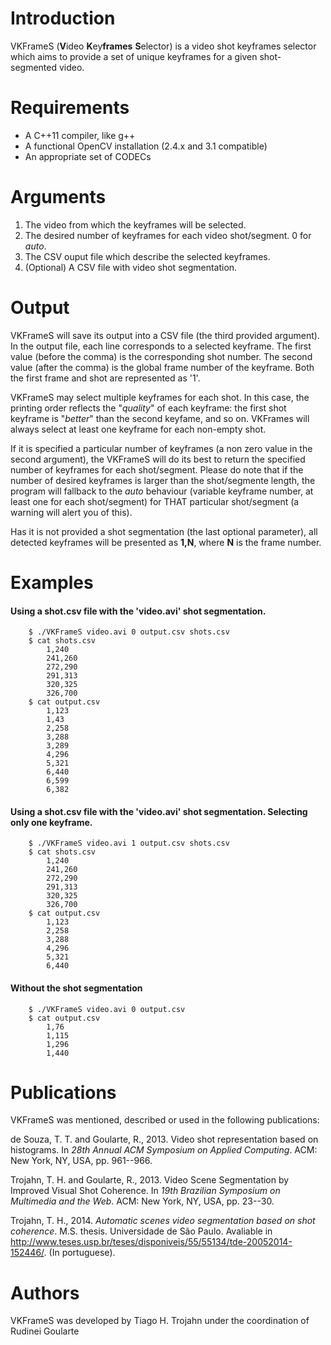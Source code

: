 # Introduction
VKFrameS (**V**ideo **K**ey**frames** **S**elector) is a video shot keyframes selector which aims to provide a set of unique keyframes for a given shot-segmented video. 

# Requirements
*   A C++11 compiler, like g++
*   A functional OpenCV installation (2.4.x and 3.1 compatible)
*   An appropriate set of CODECs

# Arguments
1.  The video from which the keyframes will be selected.
2.	The desired number of keyframes for each video shot/segment. 0 for *auto*.
3.  The CSV ouput file which describe the selected keyframes.
4.  (Optional) A CSV file with video shot segmentation.

# Output
VKFrameS will save its output into a CSV file (the third provided argument). In the output file, each line corresponds to a selected keyframe. 
The first value (before the comma) is the corresponding shot number. The second value (after the comma) is the global frame number of the keyframe. Both the first frame and shot are represented as '1'.

VKFrameS may select multiple keyframes for each shot. In this case, the printing order reflects the "*quality*" of each keyframe: the first shot keyframe is "*better*" than the second keyfame, and so on. VKFrames will always select at least one keyframe for each non-empty shot.

If it is specified a particular number of keyframes (a non zero value in the second argument), the VKFrameS will do its best to return the specified number of keyframes for each shot/segment. Please do note that if the number of desired keyframes is larger than the shot/segmente length, 
the program will fallback to the *auto* behaviour (variable keyframe number, at least one for each shot/segment) for THAT particular shot/segment (a warning will alert you of this).

Has it is not provided a shot segmentation (the last optional parameter), all detected keyframes will be presented as **1,N**, where **N** is the frame number.

# Examples
#### Using a shot.csv file with the 'video.avi' shot segmentation. 
		$ ./VKFrameS video.avi 0 output.csv shots.csv
		$ cat shots.csv
			1,240
			241,260
			272,290
			291,313
			320,325
			326,700
		$ cat output.csv
			1,123
			1,43
			2,258
			3,288
			3,289
			4,296
			5,321
			6,440
			6,599
			6,382
			
#### Using a shot.csv file with the 'video.avi' shot segmentation. Selecting only one keyframe. 
		$ ./VKFrameS video.avi 1 output.csv shots.csv
		$ cat shots.csv
			1,240
			241,260
			272,290
			291,313
			320,325
			326,700
		$ cat output.csv
			1,123
			2,258
			3,288
			4,296
			5,321
			6,440
		
#### Without the shot segmentation
		$ ./VKFrameS video.avi 0 output.csv
		$ cat output.csv
			1,76
			1,115
			1,296
			1,440

# Publications
VKFrameS was mentioned, described or used in the following publications:

de Souza, T. T. and Goularte, R., 2013. Video shot representation based on histograms. In *28th Annual ACM Symposium on Applied Computing*. ACM: New York, NY, USA, pp. 961--966.

Trojahn, T. H. and Goularte, R., 2013. Video Scene Segmentation by Improved Visual Shot Coherence. In *19th Brazilian Symposium on Multimedia and the Web*. ACM: New York, NY, USA, pp. 23--30.

Trojahn, T. H., 2014. *Automatic scenes video segmentation based on shot coherence*. M.S. thesis. Universidade de São Paulo. Avaliable in http://www.teses.usp.br/teses/disponiveis/55/55134/tde-20052014-152446/. (In portuguese).

# Authors
VKFrameS was developed by Tiago H. Trojahn under the coordination of Rudinei Goularte

